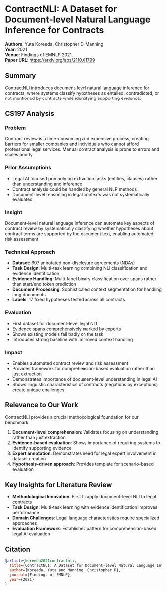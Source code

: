 # ContractNLI: A Dataset for Document-level Natural Language Inference for Contracts

**Authors**: Yuta Koreeda, Christopher D. Manning  
**Year**: 2021  
**Venue**: Findings of EMNLP 2021  
**Paper URL**: https://arxiv.org/abs/2110.01799  

## Summary

ContractNLI introduces document-level natural language inference for contracts, where systems classify hypotheses as entailed, contradicted, or not mentioned by contracts while identifying supporting evidence.

## CS197 Analysis

### Problem
Contract review is a time-consuming and expensive process, creating barriers for smaller companies and individuals who cannot afford professional legal services. Manual contract analysis is prone to errors and scales poorly.

### Prior Assumptions
- Legal AI focused primarily on extraction tasks (entities, clauses) rather than understanding and inference
- Contract analysis could be handled by general NLP methods
- Document-level reasoning in legal contexts was not systematically evaluated

### Insight
Document-level natural language inference can automate key aspects of contract review by systematically classifying whether hypotheses about contract terms are supported by the document text, enabling automated risk assessment.

### Technical Approach
- **Dataset**: 607 annotated non-disclosure agreements (NDAs) 
- **Task Design**: Multi-task learning combining NLI classification and evidence identification
- **Evidence Handling**: Multi-label binary classification over spans rather than start/end token prediction
- **Document Processing**: Sophisticated context segmentation for handling long documents
- **Labels**: 17 fixed hypotheses tested across all contracts

### Evaluation
- First dataset for document-level legal NLI
- Evidence spans comprehensively marked by experts
- Shows existing models fail badly on the task
- Introduces strong baseline with improved context handling

### Impact
- Enables automated contract review and risk assessment
- Provides framework for comprehension-based evaluation rather than just extraction
- Demonstrates importance of document-level understanding in legal AI
- Shows linguistic characteristics of contracts (negations by exceptions) create unique challenges

## Relevance to Our Work

ContractNLI provides a crucial methodological foundation for our benchmark:

1. **Document-level comprehension**: Validates focusing on understanding rather than just extraction
2. **Evidence-based evaluation**: Shows importance of requiring systems to identify supporting evidence
3. **Expert annotation**: Demonstrates need for legal expert involvement in dataset creation
4. **Hypothesis-driven approach**: Provides template for scenario-based evaluation

## Key Insights for Literature Review

- **Methodological Innovation**: First to apply document-level NLI to legal contracts
- **Task Design**: Multi-task learning with evidence identification improves performance
- **Domain Challenges**: Legal language characteristics require specialized approaches
- **Evaluation Framework**: Establishes pattern for comprehension-based legal AI evaluation

## Citation
```bibtex
@article{koreeda2021contractnli,
  title={ContractNLI: A Dataset for Document-level Natural Language Inference for Contracts},
  author={Koreeda, Yuta and Manning, Christopher D},
  journal={Findings of EMNLP},
  year={2021}
}
```